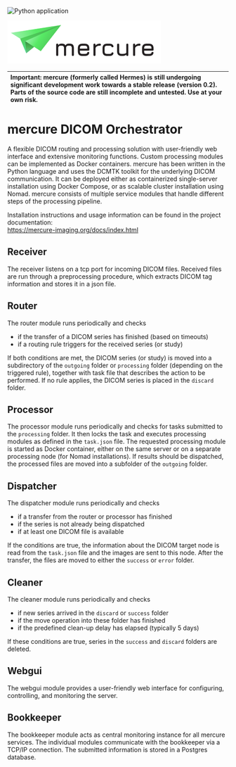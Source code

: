 
![Python application](https://github.com/mercure-imaging/mercure/workflows/Python%20application/badge.svg)

![mercure](mercure.png)

| **Important:** mercure (formerly called Hermes) is still undergoing significant development work towards a stable release (version 0.2). Parts of the source code are still incomplete and untested. Use at your own risk.  |
| :--- |

# mercure DICOM Orchestrator

A flexible DICOM routing and processing solution with user-friendly web interface and extensive monitoring functions. Custom processing modules can be implemented as Docker containers. mercure has been written in the Python language and uses the DCMTK toolkit for the underlying DICOM communication. It can be deployed either as containerized single-server installation using Docker Compose, or as scalable cluster installation using Nomad. mercure consists of multiple service modules that handle different steps of the processing pipeline.

Installation instructions and usage information can be found in the project documentation:  
https://mercure-imaging.org/docs/index.html


## Receiver
The receiver listens on a tcp port for incoming DICOM files. Received files are run through
a preprocessing procedure, which extracts DICOM tag information and stores it in a json file.

## Router
The router module runs periodically and checks 
* if the transfer of a DICOM series has finished (based on timeouts)
* if a routing rule triggers for the received series (or study)

If both conditions are met, the DICOM series (or study) is moved into a subdirectory of the `outgoing` folder or 
`processing` folder (depending on the triggered rule), together with task file that describes the action to be performed. 
If no rule applies, the DICOM series is placed in the `discard` folder.

## Processor
The processor module runs periodically and checks for tasks submitted to the `processing` folder. It then locks the task and executes processing modules as defined in the `task.json` file. The requested processing module is started as Docker container, either on the same server or on a separate processing node (for Nomad installations). If results should be dispatched, the processed files are moved into a subfolder of the `outgoing` folder.

## Dispatcher
The dispatcher module runs periodically and checks
* if a transfer from the router or processor has finished
* if the series is not already being dispatched
* if at least one DICOM file is available

If the conditions are true, the information about the DICOM target node is read from the 
`task.json` file and the images are sent to this node. After the transfer, the files
are moved to either the `success` or `error` folder.

## Cleaner
The cleaner module runs periodically and checks
* if new series arrived in the `discard` or `success` folder
* if the move operation into these folder has finished
* if the predefined clean-up delay has elapsed (typically 5 days)

If these conditions are true, series in the `success` and `discard` folders are deleted.

## Webgui
The webgui module provides a user-friendly web interface for configuring, controlling, and 
monitoring the server.

## Bookkeeper
The bookkeeper module acts as central monitoring instance for all mercure services. The individual modules communicate with the bookkeeper via a TCP/IP connection. The submitted information is stored in a Postgres database.
